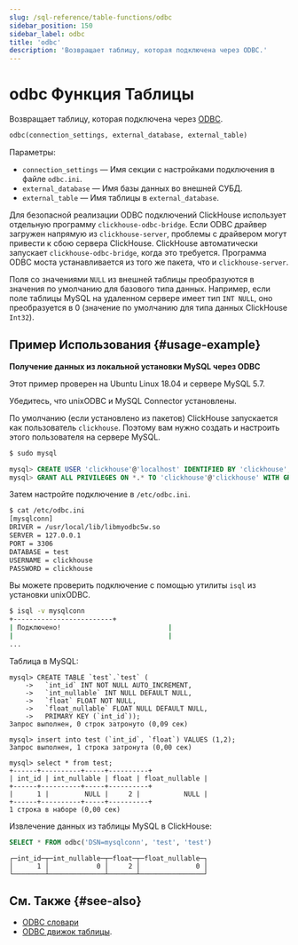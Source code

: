 ```yaml
---
slug: /sql-reference/table-functions/odbc
sidebar_position: 150
sidebar_label: odbc
title: 'odbc'
description: 'Возвращает таблицу, которая подключена через ODBC.'
---
```



# odbc Функция Таблицы

Возвращает таблицу, которая подключена через [ODBC](https://en.wikipedia.org/wiki/Open_Database_Connectivity).

``` sql
odbc(connection_settings, external_database, external_table)
```

Параметры:

- `connection_settings` — Имя секции с настройками подключения в файле `odbc.ini`.
- `external_database` — Имя базы данных во внешней СУБД.
- `external_table` — Имя таблицы в `external_database`.

Для безопасной реализации ODBC подключений ClickHouse использует отдельную программу `clickhouse-odbc-bridge`. Если ODBC драйвер загружен напрямую из `clickhouse-server`, проблемы с драйвером могут привести к сбою сервера ClickHouse. ClickHouse автоматически запускает `clickhouse-odbc-bridge`, когда это требуется. Программа ODBC моста устанавливается из того же пакета, что и `clickhouse-server`.

Поля со значениями `NULL` из внешней таблицы преобразуются в значения по умолчанию для базового типа данных. Например, если поле таблицы MySQL на удаленном сервере имеет тип `INT NULL`, оно преобразуется в 0 (значение по умолчанию для типа данных ClickHouse `Int32`).

## Пример Использования {#usage-example}

**Получение данных из локальной установки MySQL через ODBC**

Этот пример проверен на Ubuntu Linux 18.04 и сервере MySQL 5.7.

Убедитесь, что unixODBC и MySQL Connector установлены.

По умолчанию (если установлено из пакетов) ClickHouse запускается как пользователь `clickhouse`. Поэтому вам нужно создать и настроить этого пользователя на сервере MySQL.

``` bash
$ sudo mysql
```

``` sql
mysql> CREATE USER 'clickhouse'@'localhost' IDENTIFIED BY 'clickhouse';
mysql> GRANT ALL PRIVILEGES ON *.* TO 'clickhouse'@'clickhouse' WITH GRANT OPTION;
```

Затем настройте подключение в `/etc/odbc.ini`.

``` bash
$ cat /etc/odbc.ini
[mysqlconn]
DRIVER = /usr/local/lib/libmyodbc5w.so
SERVER = 127.0.0.1
PORT = 3306
DATABASE = test
USERNAME = clickhouse
PASSWORD = clickhouse
```

Вы можете проверить подключение с помощью утилиты `isql` из установки unixODBC.

``` bash
$ isql -v mysqlconn
+-------------------------+
| Подключено!                           |
|                                       |
...
```

Таблица в MySQL:

``` text
mysql> CREATE TABLE `test`.`test` (
    ->   `int_id` INT NOT NULL AUTO_INCREMENT,
    ->   `int_nullable` INT NULL DEFAULT NULL,
    ->   `float` FLOAT NOT NULL,
    ->   `float_nullable` FLOAT NULL DEFAULT NULL,
    ->   PRIMARY KEY (`int_id`));
Запрос выполнен, 0 строк затронуто (0,09 сек)

mysql> insert into test (`int_id`, `float`) VALUES (1,2);
Запрос выполнен, 1 строка затронута (0,00 сек)

mysql> select * from test;
+------+----------+-----+----------+
| int_id | int_nullable | float | float_nullable |
+------+----------+-----+----------+
|      1 |         NULL |     2 |           NULL |
+------+----------+-----+----------+
1 строка в наборе (0,00 сек)
```

Извлечение данных из таблицы MySQL в ClickHouse:

``` sql
SELECT * FROM odbc('DSN=mysqlconn', 'test', 'test')
```

``` text
┌─int_id─┬─int_nullable─┬─float─┬─float_nullable─┐
│      1 │            0 │     2 │              0 │
└────────┴──────────────┴───────┴────────────────┘
```

## См. Также {#see-also}

- [ODBC словари](/sql-reference/dictionaries#dbms)
- [ODBC движок таблицы](/engines/table-engines/integrations/odbc).
